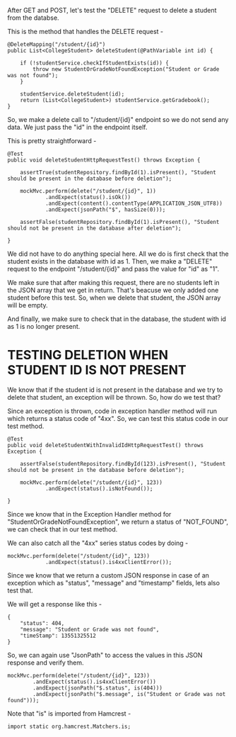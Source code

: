 After GET and POST, let's test the "DELETE" request to delete a student from the databse.

This is the method that handles the DELETE request - 

    @DeleteMapping("/student/{id}")
    public List<CollegeStudent> deleteStudent(@PathVariable int id) {

        if (!studentService.checkIfStudentExists(id)) {
            throw new StudentOrGradeNotFoundException("Student or Grade was not found");
        }

        studentService.deleteStudent(id);
        return (List<CollegeStudent>) studentService.getGradebook();
    }

So, we make a delete call to "/student/{id}" endpoint so we do not send any data. We just pass the "id" in the endpoint itself.

This is pretty straightforward -

    @Test
    public void deleteStudentHttpRequestTest() throws Exception {

        assertTrue(studentRepository.findById(1).isPresent(), "Student should be present in the database before deletion");

        mockMvc.perform(delete("/student/{id}", 1))
                .andExpect(status().isOk())
                .andExpect(content().contentType(APPLICATION_JSON_UTF8))
                .andExpect(jsonPath("$", hasSize(0)));

        assertFalse(studentRepository.findById(1).isPresent(), "Student should not be present in the database after deletion");

    }

We did not have to do anything special here. All we do is first check that the student exists in the database with id as 1. Then, we make a "DELETE" request to the endpoint "/student/{id}" and pass the value for "id" as "1". 

We make sure that after making this request, there are no students left in the JSON array that we get in return. That's beacuse we only added one student before this test. So, when we delete that student, the JSON array will be empty.

And finally, we make sure to check that in the database, the student with id as 1 is no longer present.

# TESTING DELETION WHEN STUDENT ID IS NOT PRESENT

We know that if the student id is not present in the database and we try to delete that student, an exception will be thrown. So, how do we test that?

Since an exception is thrown, code in exception handler method will run which returns a status code of "4xx". So, we can test this status code in our test method.

    @Test
    public void deleteStudentWithInvalidIdHttpRequestTest() throws Exception {

        assertFalse(studentRepository.findById(123).isPresent(), "Student should not be present in the database before deletion");

        mockMvc.perform(delete("/student/{id}", 123))
                .andExpect(status().isNotFound());

    }

Since we know that in the Exception Handler method for "StudentOrGradeNotFoundException", we return a status of "NOT_FOUND", we can check that in our test method.

We can also catch all the "4xx" series status codes by doing - 

    mockMvc.perform(delete("/student/{id}", 123))
                .andExpect(status().is4xxClientError());

Since we know that we return a custom JSON response in case of an exception which as "status", "message" and "timestamp" fields, lets also test that.

We will get a response like this - 

    {
        "status": 404,
        "message": "Student or Grade was not found",
        "timeStamp": 13551325512
    }

So, we can again use "JsonPath" to access the values in this JSON response and verify them.

    mockMvc.perform(delete("/student/{id}", 123))
            .andExpect(status().is4xxClientError())
            .andExpect(jsonPath("$.status", is(404)))
            .andExpect(jsonPath("$.message", is("Student or Grade was not found")));

Note that "is" is imported from Hamcrest - 

    import static org.hamcrest.Matchers.is;